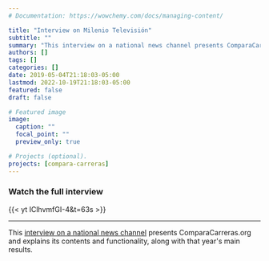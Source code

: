 ```yaml
---
# Documentation: https://wowchemy.com/docs/managing-content/

title: "Interview on Milenio Televisión"
subtitle: ""
summary: "This interview on a national news channel presents ComparaCarreras and explains its contents and functionality, along with that year's main results."
authors: []
tags: []
categories: []
date: 2019-05-04T21:18:03-05:00
lastmod: 2022-10-19T21:18:03-05:00
featured: false
draft: false

# Featured image
image:
  caption: ""
  focal_point: ""
  preview_only: true

# Projects (optional).
projects: [compara-carreras]
---
```

### Watch the full interview

{{< yt IClhvmfGI-4&t=63s >}}

---
This [interview on a national news channel](IClhvmfGI-4&t=63s) presents ComparaCarreras.org and explains its contents and functionality, along with that year's main results.